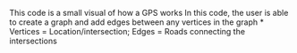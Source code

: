 This code is a small visual of how a GPS works
In this code, the user is able to create a graph and add edges between any vertices in the graph
    * Vertices = Location/intersection; Edges = Roads connecting the intersections
